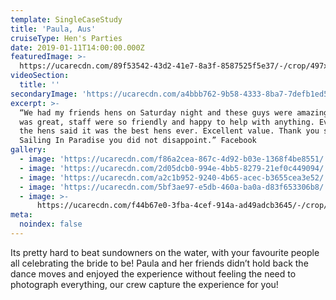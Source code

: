 ```yaml
---
template: SingleCaseStudy
title: 'Paula, Aus'
cruiseType: Hen's Parties
date: 2019-01-11T14:00:00.000Z
featuredImage: >-
  https://ucarecdn.com/89f53542-43d2-41e7-8a3f-8587525f5e37/-/crop/497x522/0,0/-/preview/
videoSection:
  title: ''
secondaryImage: 'https://ucarecdn.com/a4bbb762-9b58-4333-8ba7-7defb1ed5153/'
excerpt: >-
  “We had my friends hens on Saturday night and these guys were amazing!! Food
  was great, staff were so friendly and happy to help with anything. Everyone on
  the hens said it was the best hens ever. Excellent value. Thank you so much
  Sailing In Paradise you did not disappoint.” Facebook
gallery:
  - image: 'https://ucarecdn.com/f86a2cea-867c-4d92-b03e-1368f4be8551/'
  - image: 'https://ucarecdn.com/2d05dcb0-994e-4bb5-8279-21ef0c449094/'
  - image: 'https://ucarecdn.com/a2c1b952-9240-4b65-acec-b3655cea3e52/'
  - image: 'https://ucarecdn.com/5bf3ae97-e5db-460a-ba0a-d83f653306b8/'
  - image: >-
      https://ucarecdn.com/f44b67e0-3fba-4cef-914a-ad49adcb3645/-/crop/1080x1051/0,149/-/preview/
meta:
  noindex: false
---
```

Its pretty hard to beat sundowners on the water, with your favourite people all celebrating the bride to be! Paula and her friends didn’t hold back the dance moves and enjoyed the experience without feeling the need to photograph everything, our crew capture the experience for you!
